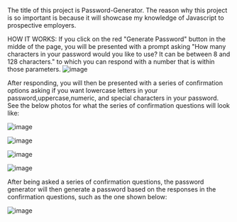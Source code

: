 The title of this project is Password-Generator. The reason why this project is so important is because it will showcase my knowledge of Javascript to prospective employers.

HOW IT WORKS: If you click on the red "Generate Password" button in the midde of the page, you will be presented with a prompt asking "How many characters in your password would you like to use? It can be between 8 and 128 characters." to which you can respond with a number that is within those parameters. 
![image](https://user-images.githubusercontent.com/95041311/149601439-7330969f-dab0-4418-b9d8-398637bc9232.png)

After responding, you will then be presented with a series of confirmation options asking if you want lowercase letters in your password,uppercase,numeric, and special characters in your password. See the below photos for what the series of confirmation questions will look like:

![image](https://user-images.githubusercontent.com/95041311/149601491-55e2c6d4-ec16-4ec9-a952-23c0830027fc.png)

![image](https://user-images.githubusercontent.com/95041311/149601508-9143e353-df42-40a7-a270-8b267a9fef9d.png)

![image](https://user-images.githubusercontent.com/95041311/149601525-db4dc8a0-cf3b-469e-8211-ebbbe8f04db0.png)

![image](https://user-images.githubusercontent.com/95041311/149601548-f48de647-ae9f-4589-bf1a-4548f09babd6.png)

After being asked a series of confirmation questions, the password generator will then generate a password based on the responses in the confirmation questions, such as the one shown below:

![image](https://user-images.githubusercontent.com/95041311/149601659-a97f600f-9666-4a9d-8868-75797345fd11.png)

